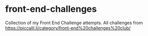 # front-end-challenges
Collection of my Front End Challenge attempts.
All challenges from https://piccalil.li/category/front-end%20challenges%20club/
